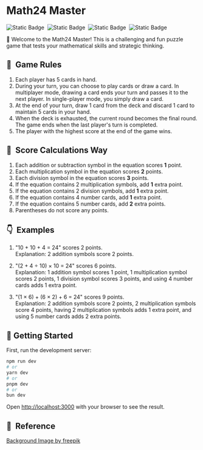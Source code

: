 # Math24 Master

![Static Badge](https://img.shields.io/badge/math24-master-orange)&nbsp;
![Static Badge](https://img.shields.io/badge/node-v18.18.2-blue)&nbsp;
![Static Badge](https://img.shields.io/badge/current-v1.1.2-blue)&nbsp;
![Static Badge](https://img.shields.io/badge/let's-play-g)

🎉 Welcome to the Math24 Master! This is a challenging and fun puzzle game that tests your mathematical skills and strategic thinking.

## 🚀&nbsp; Game Rules

1. Each player has 5 cards in hand.
2. During your turn, you can choose to play cards or draw a card. In multiplayer mode, drawing a card ends your turn and passes it to the next player. In single-player mode, you simply draw a card.
3. At the end of your turn, draw 1 card from the deck and discard 1 card to maintain 5 cards in your hand.
4. When the deck is exhausted, the current round becomes the final round. The game ends when the last player's turn is completed.
5. The player with the highest score at the end of the game wins.

## 💯&nbsp; Score Calculations Way

1. Each addition or subtraction symbol in the equation scores **1** point.
2. Each multiplication symbol in the equation scores **2** points.
3. Each division symbol in the equation scores **3** points.
4. If the equation contains 2 multiplication symbols, add **1** extra point.
5. If the equation contains 2 division symbols, add **1** extra point.
6. If the equation contains 4 number cards, add **1** extra point.
7. If the equation contains 5 number cards, add **2** extra points.
8. Parentheses do not score any points.

## 👇&nbsp; Examples

1. "10 + 10 + 4 = 24" scores 2 points.<br>
   Explanation: 2 addition symbols score 2 points.

2. "(2 + 4 ÷ 10) × 10 = 24" scores 6 points.<br>
   Explanation: 1 addition symbol scores 1 point, 1 multiplication symbol scores 2 points, 1 division symbol scores 3 points, and using 4 number cards adds 1 extra point.

3. "(1 × 6) + (6 × 2) + 6 = 24" scores 9 points.<br>
   Explanation: 2 addition symbols score 2 points, 2 multiplication symbols score 4 points, having 2 multiplication symbols adds 1 extra point, and using 5 number cards adds 2 extra points.

## 🎲 Getting Started

First, run the development server:

```bash
npm run dev
# or
yarn dev
# or
pnpm dev
# or
bun dev
```

Open [http://localhost:3000](http://localhost:3000) with your browser to see the result.

## 🔗&nbsp; Reference

[Background Image by freepik](https://www.freepik.com/free-vector/flat-geometric-background_14456042.htm#fromView=search&page=3&position=52&uuid=083b3f17-d1be-450c-b94d-9f69cd5ed2b4)
